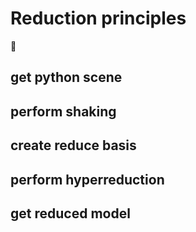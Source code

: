 # Reduction principles

🚧 

## get python scene
## perform shaking
## create reduce basis
## perform hyperreduction
## get reduced model
